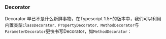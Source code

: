 ### Decorator

Decorator 早已不是什么新鲜事物，在Typescript 1.5+的版本中，我们可以利用内置类型`ClassDecorator、PropertyDecorator、MethodDecorator`与`ParameterDecorator`更快书写Decorator，如`MethodDecorator`：

```typescript

```

